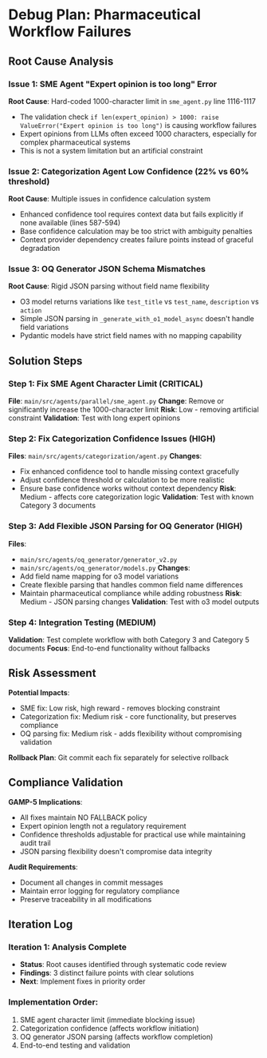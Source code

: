# Debug Plan: Pharmaceutical Workflow Failures

## Root Cause Analysis

### Issue 1: SME Agent "Expert opinion is too long" Error
**Root Cause**: Hard-coded 1000-character limit in `sme_agent.py` line 1116-1117
- The validation check `if len(expert_opinion) > 1000: raise ValueError("Expert opinion is too long")` is causing workflow failures
- Expert opinions from LLMs often exceed 1000 characters, especially for complex pharmaceutical systems
- This is not a system limitation but an artificial constraint

### Issue 2: Categorization Agent Low Confidence (22% vs 60% threshold)
**Root Cause**: Multiple issues in confidence calculation system
- Enhanced confidence tool requires context data but fails explicitly if none available (lines 587-594)
- Base confidence calculation may be too strict with ambiguity penalties
- Context provider dependency creates failure points instead of graceful degradation

### Issue 3: OQ Generator JSON Schema Mismatches
**Root Cause**: Rigid JSON parsing without field name flexibility
- O3 model returns variations like `test_title` vs `test_name`, `description` vs `action`
- Simple JSON parsing in `_generate_with_o1_model_async` doesn't handle field variations
- Pydantic models have strict field names with no mapping capability

## Solution Steps

### Step 1: Fix SME Agent Character Limit (CRITICAL)
**File**: `main/src/agents/parallel/sme_agent.py`
**Change**: Remove or significantly increase the 1000-character limit
**Risk**: Low - removing artificial constraint
**Validation**: Test with long expert opinions

### Step 2: Fix Categorization Confidence Issues (HIGH)
**Files**: `main/src/agents/categorization/agent.py`
**Changes**:
- Fix enhanced confidence tool to handle missing context gracefully
- Adjust confidence threshold or calculation to be more realistic
- Ensure base confidence works without context dependency
**Risk**: Medium - affects core categorization logic
**Validation**: Test with known Category 3 documents

### Step 3: Add Flexible JSON Parsing for OQ Generator (HIGH)
**Files**: 
- `main/src/agents/oq_generator/generator_v2.py`
- `main/src/agents/oq_generator/models.py`
**Changes**:
- Add field name mapping for o3 model variations
- Create flexible parsing that handles common field name differences
- Maintain pharmaceutical compliance while adding robustness
**Risk**: Medium - JSON parsing changes
**Validation**: Test with o3 model outputs

### Step 4: Integration Testing (MEDIUM)
**Validation**: Test complete workflow with both Category 3 and Category 5 documents
**Focus**: End-to-end functionality without fallbacks

## Risk Assessment

**Potential Impacts**:
- SME fix: Low risk, high reward - removes blocking constraint
- Categorization fix: Medium risk - core functionality, but preserves compliance
- OQ parsing fix: Medium risk - adds flexibility without compromising validation

**Rollback Plan**: Git commit each fix separately for selective rollback

## Compliance Validation

**GAMP-5 Implications**:
- All fixes maintain NO FALLBACK policy
- Expert opinion length not a regulatory requirement
- Confidence thresholds adjustable for practical use while maintaining audit trail
- JSON parsing flexibility doesn't compromise data integrity

**Audit Requirements**:
- Document all changes in commit messages
- Maintain error logging for regulatory compliance
- Preserve traceability in all modifications

## Iteration Log

### Iteration 1: Analysis Complete
- **Status**: Root causes identified through systematic code review
- **Findings**: 3 distinct failure points with clear solutions
- **Next**: Implement fixes in priority order

### Implementation Order:
1. SME agent character limit (immediate blocking issue)
2. Categorization confidence (affects workflow initiation)
3. OQ generator JSON parsing (affects workflow completion)
4. End-to-end testing and validation